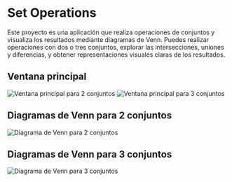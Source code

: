 # Set Operations
Este proyecto es una aplicación que realiza operaciones de conjuntos y visualiza los resultados mediante diagramas de Venn. Puedes realizar operaciones con dos o tres conjuntos, explorar las intersecciones, uniones y diferencias, y obtener representaciones visuales claras de los resultados.

## Ventana principal

![Ventana principal para 2 conjuntos](https://github.com/Juankart65/Set-operations/assets/104481229/f6701d05-6042-403e-b6f2-54f07b2175dc)
![Ventana principal para 3 conjuntos](https://github.com/Juankart65/Set-operations/assets/104481229/dfcae352-dbb7-4135-8c8b-9ed4a201590e)




## Diagramas de Venn para 2 conjuntos

![Diagrama de Venn para 2 conjuntos](https://github.com/Juankart65/Set-operations/assets/104481229/2473756c-cd08-4972-9eb9-2a7adafb8964)


## Diagramas de Venn para 3 conjuntos
![Diagrama de Venn para 3 conjuntos](https://github.com/Juankart65/Set-operations/assets/104481229/cbd8b984-97e6-4281-a67b-a0ec16995867)


